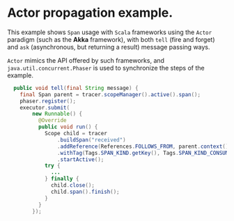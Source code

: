 # Actor propagation example.

This example shows `Span` usage with `Scala` frameworks using the `Actor` paradigm (such as the **Akka** framework), with both `tell` (fire and forget) and `ask` (asynchronous, but returning a result)  message passing ways. 

`Actor` mimics the API offered by such frameworks, and `java.util.concurrent.Phaser` is used to synchronize the steps of the example.

```java
  public void tell(final String message) {
    final Span parent = tracer.scopeManager().active().span();
    phaser.register();
    executor.submit(
        new Runnable() {
          @Override
          public void run() {
            Scope child = tracer
                .buildSpan("received")
                .addReference(References.FOLLOWS_FROM, parent.context())
                .withTag(Tags.SPAN_KIND.getKey(), Tags.SPAN_KIND_CONSUMER)
                .startActive();
            try {
              ...
            } finally {
              child.close();
              child.span().finish();
            }
          }
        });
```
